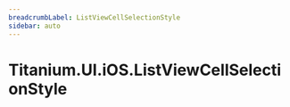 ```yaml
---
breadcrumbLabel: ListViewCellSelectionStyle
sidebar: auto
---
```


# Titanium.UI.iOS.ListViewCellSelectionStyle

<ProxySummary/>

<ApiDocs/>
